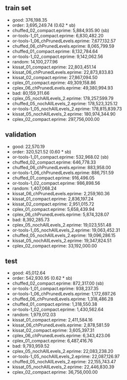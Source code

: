 ## train set
- good: 376,198.35
- order: 3,695,249.74 (0.62 * sb)
- chuffed_02_compact.eprime: 5,884,935.90 (sb)
- or-tools-1_01_compact.eprime: 6,830,482.20
- or-tools-1_06_chPrunedLevels.eprime: 7,677,132.57
- chuffed_06_chPrunedLevels.eprime: 8,065,799.59
- chuffed_01_compact.eprime: 8,132,784.64
- or-tools-1_02_compact.eprime: 9,142,062.56
- random: 14,100,277.96
- kissat_01_compact.eprime: 22,803,451.14
- kissat_06_chPrunedLevels.eprime: 22,873,833.83
- kissat_02_compact.eprime: 27,867,094.50
- cplex_01_compact.eprime: 49,309,158.86
- cplex_06_chPrunedLevels.eprime: 49,380,994.93
- bad: 80,159,311.66
- cplex_05_nochAllLevels_2.eprime: 178,257,599.79
- chuffed_05_nochAllLevels_2.eprime: 178,523,325.12
- or-tools-1_05_nochAllLevels_2.eprime: 178,815,839.73
- kissat_05_nochAllLevels_2.eprime: 180,974,344.90
- cplex_02_compact.eprime: 297,756,000.00
## validation
- good: 22,570.19
- order: 320,521.52 (0.60 * sb)
- or-tools-1_01_compact.eprime: 532,968.02 (sb)
- chuffed_02_compact.eprime: 646,778.33
- chuffed_06_chPrunedLevels.eprime: 883,958.00
- or-tools-1_06_chPrunedLevels.eprime: 886,751.59
- chuffed_01_compact.eprime: 916,496.05
- or-tools-1_02_compact.eprime: 986,898.56
- random: 1,407,068.24
- kissat_06_chPrunedLevels.eprime: 2,259,160.36
- kissat_01_compact.eprime: 2,836,197.24
- kissat_02_compact.eprime: 2,951,015.72
- cplex_01_compact.eprime: 5,658,439.94
- cplex_06_chPrunedLevels.eprime: 5,874,328.07
- bad: 8,392,285.73
- cplex_05_nochAllLevels_2.eprime: 19,023,551.48
- or-tools-1_05_nochAllLevels_2.eprime: 19,063,452.31
- chuffed_05_nochAllLevels_2.eprime: 19,096,286.15
- kissat_05_nochAllLevels_2.eprime: 19,347,824.51
- cplex_02_compact.eprime: 33,192,000.00
## test
- good: 45,012.64
- order: 542,930.95 (0.62 * sb)
- chuffed_02_compact.eprime: 872,317.00 (sb)
- or-tools-1_01_compact.eprime: 938,237.35
- or-tools-1_06_chPrunedLevels.eprime: 1,172,697.26
- chuffed_06_chPrunedLevels.eprime: 1,318,486.28
- chuffed_01_compact.eprime: 1,318,550.38
- or-tools-1_02_compact.eprime: 1,430,562.64
- random: 1,979,012.03
- kissat_01_compact.eprime: 2,411,584.16
- kissat_06_chPrunedLevels.eprime: 2,878,581.59
- kissat_02_compact.eprime: 3,605,397.31
- cplex_06_chPrunedLevels.eprime: 6,343,423.06
- cplex_01_compact.eprime: 6,487,416.76
- bad: 9,793,959.52
- cplex_05_nochAllLevels_2.eprime: 22,083,238.20
- or-tools-1_05_nochAllLevels_2.eprime: 22,087,126.97
- chuffed_05_nochAllLevels_2.eprime: 22,155,743.47
- kissat_05_nochAllLevels_2.eprime: 22,446,830.39
- cplex_02_compact.eprime: 36,756,000.00
